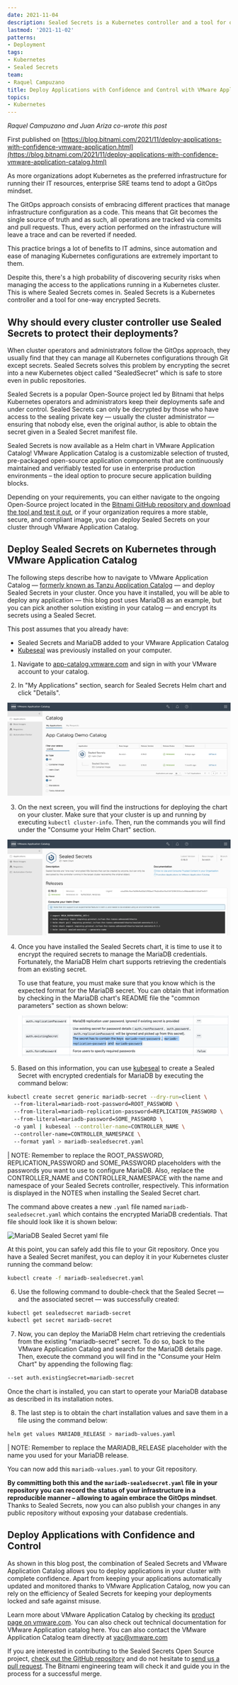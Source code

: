 ```yaml
---
date: 2021-11-04
description: Sealed Secrets is a Kubernetes controller and a tool for one-way encrypted Secrets. In this blog post you will learn how to deploy the Sealed Secrets Helm chart through VMware Application Catalog (TM) and use it to encrypt an application running on your cluster.  
lastmod: '2021-11-02'
patterns:
- Deployment
tags:
- Kubernetes
- Sealed Secrets
team:
- Raquel Campuzano
title: Deploy Applications with Confidence and Control with VMware Application Catalog and Sealed Secrets  
topics:
- Kubernetes
---
```


*Raquel Campuzano and Juan Ariza co-wrote this post*

First published on [https://blog.bitnami.com/2021/11/deploy-applications-with-confidence-vmware-application.html](https://blog.bitnami.com/2021/11/deploy-applications-with-confidence-vmware-application-catalog.html)

As more organizations adopt Kubernetes as the preferred infrastructure for running their IT resources, enterprise SRE teams tend to adopt a GitOps mindset.  

The GitOps approach consists of embracing different practices that manage infrastructure configuration as a code. This means that Git becomes the single source of truth and as such, all operations are tracked via commits and pull requests. Thus, every action performed on the infrastructure will leave a trace and can be reverted if needed.  

This practice brings a lot of benefits to IT admins, since automation and ease of managing Kubernetes configurations are extremely important to them. 

Despite this, there's a high probability of discovering security risks when managing the access to the applications running in a Kubernetes cluster. This is where Sealed Secrets comes in. Sealed Secrets is a  Kubernetes controller and a tool for one-way encrypted Secrets.  

## Why should every cluster controller use Sealed Secrets to protect their deployments?  

When cluster operators and administrators follow the GitOps approach, they usually find that they can manage all Kubernetes configurations through Git except secrets. Sealed Secrets solves this problem by encrypting the secret into a new Kubernetes object called “SealedSecret” which is safe to store even in public repositories.  

Sealed Secrets is a popular Open-Source project led by Bitnami that helps Kubernetes operators and administrators keep their deployments safe and under control. Sealed Secrets can only be decrypted by those who have access to the sealing private key — usually the cluster administrator — ensuring that nobody else, even the original author, is able to obtain the secret given in a Sealed Secret manifest file. 

Sealed Secrets is now available as a Helm chart in VMware Application Catalog! VMware Application Catalog is a customizable selection of trusted, pre-packaged open-source application components that are continuously maintained and verifiably tested for use in enterprise production environments – the ideal option to procure secure application building blocks.  

Depending on your requirements, you can either navigate to the ongoing Open-Source project located in the [Bitnami GitHub repository and download the tool and test it out](https://github.com/bitnami-labs/sealed-secrets), or if your organization requires a more stable, secure, and compliant image, you can deploy Sealed Secrets on your cluster through VMware Application Catalog.  

## Deploy Sealed Secrets on Kubernetes through VMware Application Catalog 

The following steps describe how to navigate to VMware Application Catalog — [formerly known as Tanzu Application Catalog](https://tanzu.vmware.com/content/blog/announcing-evolution-vmware-application-catalog) — and deploy Sealed Secrets in your cluster. Once you have it installed, you will be able to deploy any application — this blog post uses MariaDB as an example, but you can pick another solution existing in your catalog — and encrypt its secrets using a Sealed Secret.  

This post assumes that you already have: 

* Sealed Secrets and MariaDB added to your VMware Application Catalog 
* [Kubeseal](https://github.com/bitnami-labs/sealed-secrets#overview) was previously installed on your computer. 

1. Navigate to [app-catalog.vmware.com](app-catalog.vmware.com) and sign in with your VMware account to your catalog. 

2. In "My Applications" section, search for Sealed Secrets Helm chart and click "Details".

![VMware Application Catalog Sealed Secrets Helm chart](images/vac-sealed-secrets.png)

3. On the next screen, you will find the instructions for deploying the chart on your cluster. Make sure that your cluster is up and running by executing `kubectl cluster-info`. Then, run the commands you will find under the "Consume your Helm Chart" section.

![VMware Application Catalog Sealed Secrets Helm chart details page](images/sealed-secrets-helm-deployment-details.png)

4. Once you have installed the Sealed Secrets chart, it is time to use it to encrypt the required secrets to manage the MariaDB credentials. Fortunately, the MariaDB Helm chart supports retrieving the credentials from an existing secret. 

   To use that feature, you must make sure that you know which is the expected format for the MariaDB secret. You can obtain that information by checking in the MariaDB chart's README file the "common parameters" section as shown below: 

   ![MariaDB deployment parameters](images/mariadb-parameters.png) 

5. Based on this information, you can use [kubeseal](https://github.com/bitnami-labs/sealed-secrets#overview) to create a Sealed Secret with encrypted credentials for MariaDB by executing the command below: 

~~~bash
kubectl create secret generic mariadb-secret --dry-run=client \ 
  --from-literal=mariadb-root-password=ROOT_PASSWORD \ 
  --from-literal=mariadb-replication-password=REPLICATION_PASSWORD \ 
  --from-literal=mariadb-password=SOME_PASSWORD \ 
  -o yaml | kubeseal --controller-name=CONTROLLER_NAME \ 
  --controller-name=CONTROLLER_NAMESPACE \ 
  --format yaml > mariadb-sealedsecret.yaml 
~~~

| NOTE: Remember to replace the ROOT_PASSWORD, REPLICATION_PASSWORD and SOME_PASSWORD placeholders with the passwords you want to use to configure MariaDB. Also, replace the CONTROLLER_NAME and CONTROLLER_NAMESPACE with the name and namespace of your Sealed Secrets controller, respectively. This information is displayed in the NOTES when installing the Sealed Secret chart.

The command above creates a new `.yaml` file named `mariadb-sealedsecret.yaml` which contains the encrypted MariaDB credentials. That file should look like it is shown below:  

![MariaDB Sealed Secret yaml file](images/mariadb-sealed-secrets.png)

At this point, you can safely add this file to your Git repository. Once you have a Sealed Secret manifest, you can deploy it in your Kubernetes cluster running the command below: 

~~~bash
kubectl create -f mariadb-sealedsecret.yaml 
~~~

6. Use the following command to double-check that the Sealed Secret — and the associated secret — was successfully created: 

~~~bash
kubectl get sealedsecret mariadb-secret 
kubectl get secret mariadb-secret  
~~~

7. Now, you can deploy the MariaDB Helm chart retrieving the credentials from the existing "mariadb-secret" secret. To do so, back to the VMware Application Catalog and search for the MariaDB details page. Then, execute the command you will find in the "Consume your Helm Chart" by appending the following flag: 

~~~bash
--set auth.existingSecret=mariadb-secret 
~~~

   Once the chart is installed, you can start to operate your MariaDB database as described in its installation notes. 

8. The last step is to obtain the chart installation values and save them in a file using the command below: 

~~~bash
helm get values MARIADB_RELEASE > mariadb-values.yaml 
~~~

| NOTE: Remember to replace the MARIADB_RELEASE placeholder with the name you used for your MariaDB release. 

You can now add this `mariadb-values.yaml` to your Git repository.  

**By committing both this and the `mariadb-sealedsecret.yaml` file in your repository you can record the status of your infrastructure in a reproducible manner – allowing to again embrace the GitOps mindset**. Thanks to Sealed Secrets, now you can also publish your changes in any public repository without exposing your database credentials. 

## Deploy Applications with Confidence and Control 

As shown in this blog post, the combination of Sealed Secrets and VMware Application Catalog allows you to deploy applications in your cluster with complete confidence. Apart from keeping your applications automatically updated and monitored thanks to VMware Application Catalog, now you can rely on the efficiency of Sealed Secrets for keeping your deployments locked and safe against misuse.  

Learn more about VMware Application Catalog by checking its [product page on vmware.com](https://tanzu.vmware.com/application-catalog). You can also check out technical documentation for VMware Application catalog here. You can also contact the VMware Application Catalog team directly at vac@vmware.com  

If you are interested in contributing to the Sealed Secrets Open Source project, [check out the GitHub repository](https://github.com/bitnami-labs/sealed-secrets) and do not hesitate to [send us a pull request](https://github.com/bitnami-labs/sealed-secrets/pulls). The Bitnami engineering team will check it and guide you in the process for a successful merge.   
